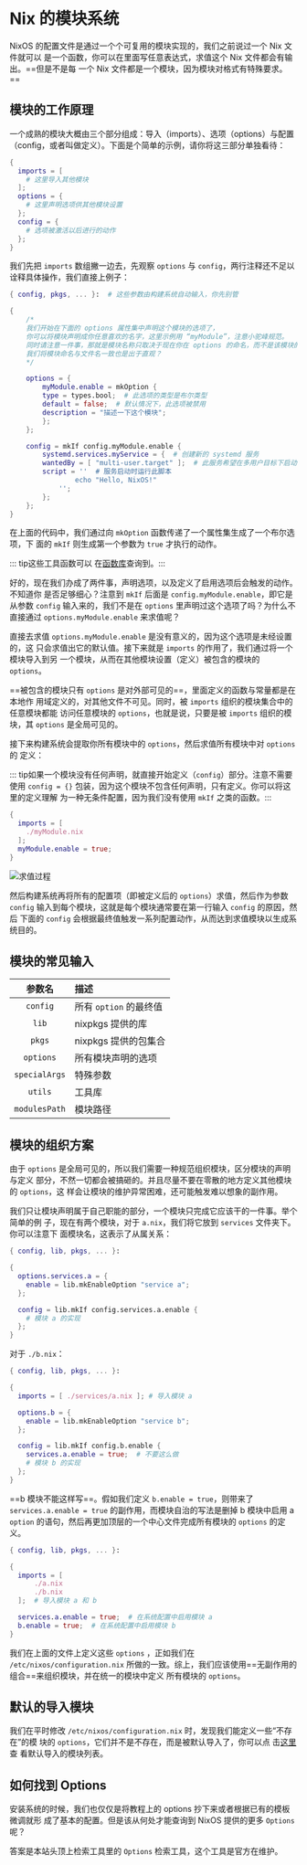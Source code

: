 # Nix 的模块系统

NixOS 的配置文件是通过一个个可复用的模块实现的，我们之前说过一个 Nix 文件就可以
是一个函数，你可以在里面写任意表达式，求值这个 Nix 文件都会有输出。==但是不是每
一个 Nix 文件都是一个模块，因为模块对格式有特殊要求。==

## 模块的工作原理

一个成熟的模块大概由三个部分组成：导入（imports）、选项（options）与配置
（config，或者叫做定义）。下面是个简单的示例，请你将这三部分单独看待：

```nix
{
  imports = [
    # 这里导入其他模块
  ];
  options = {
    # 这里声明选项供其他模块设置
  };
  config = {
    # 选项被激活以后进行的动作
  };
}
```

我们先把 `imports` 数组撇一边去，先观察 `options` 与 `config`，两行注释还不足以
诠释具体操作，我们直接上例子：

```nix
{ config, pkgs, ... }:  # 这些参数由构建系统自动输入，你先别管

{
    /*
    我们开始在下面的 options 属性集中声明这个模块的选项了，
    你可以将模块声明成你任意喜欢的名字，这里示例用 “myModule”，注意小驼峰规范。
    同时请注意一件事，那就是模块名称只取决于现在你在 options 的命名，而不是该模块的文件名，
    我们将模块命名与文件名一致也是出于直观？
    */

    options = {
        myModule.enable = mkOption {
        type = types.bool;  # 此选项的类型是布尔类型
        default = false;  # 默认情况下，此选项被禁用
        description = "描述一下这个模块";
        };
    };

    config = mkIf config.myModule.enable {
        systemd.services.myService = {  # 创建新的 systemd 服务
        wantedBy = [ "multi-user.target" ];  # 此服务希望在多用户目标下启动
        script = ''  # 服务启动时运行此脚本
                echo "Hello, NixOS!"
            '';
        };
    };
}
```

在上面的代码中，我们通过向 `mkOption` 函数传递了一个属性集生成了一个布尔选项，下
面的 `mkIf` 则生成第一个参数为 `true` 才执行的动作。

::: tip这些工具函数可以
在[函数库](https://nixos-cn.org/tutorials/lang/Utils.html)查询到。:::

好的，现在我们办成了两件事，声明选项，以及定义了启用选项后会触发的动作。不知道你
是否足够细心？注意到 `mkIf` 后面是 `config.myModule.enable`，即它是从参数
`config` 输入来的，我们不是在 `options` 里声明过这个选项了吗？为什么不直接通过
`options.myModule.enable` 来求值呢？

直接去求值 `options.myModule.enable` 是没有意义的，因为这个选项是未经设置的，这
只会求值出它的默认值。接下来就是 `imports` 的作用了，我们通过将一个模块导入到另
一个模块，从而在其他模块设置（定义）被包含的模块的 `options`。

==被包含的模块只有 `options` 是对外部可见的==，里面定义的函数与常量都是在本地作
用域定义的，对其他文件不可见。同时，被 `imports` 组织的模块集合中的任意模块都能
访问任意模块的 `options`，也就是说，只要是被 `imports` 组织的模块，其 `options`
是全局可见的。

接下来构建系统会提取你所有模块中的 `options`，然后求值所有模块中对 `options` 的
定义：

::: tip如果一个模块没有任何声明，就直接开始定义（`config`）部分。注意不需要使用
`config = {}` 包装，因为这个模块不包含任何声明，只有定义。你可以将这里的定义理解
为一种无条件配置，因为我们没有使用 `mkIf` 之类的函数。:::

```nix
{
  imports = [
    ./myModule.nix
  ];
  myModule.enable = true;
}
```

![求值过程](/images/Module/ModulesEval.svg)

然后构建系统再将所有的配置项（即被定义后的 `options`）求值，然后作为参数
`config` 输入到每个模块，这就是每个模块通常要在第一行输入 `config` 的原因，然后
下面的 `config` 会根据最终值触发一系列配置动作，从而达到求值模块以生成系统目的。

## 模块的常见输入

|    参数名     | 描述                   |
| :-----------: | :--------------------- |
|   `config`    | 所有 `option` 的最终值 |
|     `lib`     | nixpkgs 提供的库       |
|    `pkgs`     | nixpkgs 提供的包集合   |
|   `options`   | 所有模块声明的选项     |
| `specialArgs` | 特殊参数               |
|    `utils`    | 工具库                 |
| `modulesPath` | 模块路径               |

## 模块的组织方案

由于 `options` 是全局可见的，所以我们需要一种规范组织模块，区分模块的声明与定义
部分，不然一切都会被搞砸的。并且尽量不要在零散的地方定义其他模块的 `options`，这
样会让模块的维护异常困难，还可能触发难以想象的副作用。

我们只让模块声明属于自己职能的部分，一个模块只完成它应该干的一件事。举个简单的例
子，现在有两个模块，对于 `a.nix`，我们将它放到 `services` 文件夹下。你可以注意下
面模块名，这表示了从属关系：

```nix
{ config, lib, pkgs, ... }:

{
  options.services.a = {
    enable = lib.mkEnableOption "service a";
  };

  config = lib.mkIf config.services.a.enable {
    # 模块 a 的实现
  };
}
```

对于 `./b.nix`：

```nix
{ config, lib, pkgs, ... }:

{
  imports = [ ./services/a.nix ]; # 导入模块 a

  options.b = {
    enable = lib.mkEnableOption "service b";
  };

  config = lib.mkIf config.b.enable {
    services.a.enable = true;  # 不要这么做
    # 模块 b 的实现
  };
}
```

==b 模块不能这样写==。假如我们定义 `b.enable = true`，则带来了
`services.a.enable = true` 的副作用，而模块自治的写法是删掉 b 模块中启用 a
`option` 的语句，然后再更加顶层的一个中心文件完成所有模块的 `options` 的定义。

```nix
{ config, lib, pkgs, ... }:

{
  imports = [
      ./a.nix
      ./b.nix
  ];  # 导入模块 a 和 b

  services.a.enable = true;  # 在系统配置中启用模块 a
  b.enable = true;  # 在系统配置中启用模块 b
}
```

我们在上面的文件上定义这些 `options` ，正如我们在 `/etc/nixos/configuration.nix`
所做的一致。综上，我们应该使用==无副作用的组合==来组织模块，并在统一的模块中定义
所有模块的 `options`。

## 默认的导入模块

我们在平时修改 `/etc/nixos/configuration.nix` 时，发现我们能定义一些“不存在”的模
块的 `options`，它们并不是不存在，而是被默认导入了，你可以点
击[这里](https://github.com/NixOS/nixpkgs/blob/master/nixos/modules/module-list.nix)查
看默认导入的模块列表。

## 如何找到 Options

安装系统的时候，我们也仅仅是将教程上的 options 抄下来或者根据已有的模板微调就形
成了基本的配置。但是该从何处才能查询到 NixOS 提供的更多 `Options` 呢？

答案是本站头顶上检索工具里的 `Options` 检索工具，这个工具是官方在维护。
